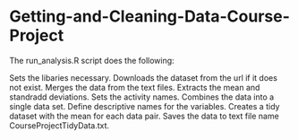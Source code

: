 # Getting-and-Cleaning-Data-Course-Project


The run_analysis.R script does the following:

Sets the libaries necessary.
Downloads the dataset from the url if it does not exist.
Merges the data from the text files.
Extracts the mean and standradd deviations.
Sets the activity names.
Combines the data into a single data set. 
Define descriptive names for the variables.
Creates a tidy dataset with the mean for each data pair.
Saves the data to text file name CourseProjectTidyData.txt.





